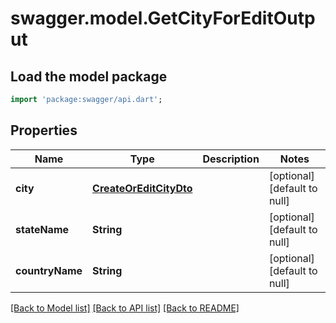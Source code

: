 # swagger.model.GetCityForEditOutput

## Load the model package
```dart
import 'package:swagger/api.dart';
```

## Properties
Name | Type | Description | Notes
------------ | ------------- | ------------- | -------------
**city** | [**CreateOrEditCityDto**](CreateOrEditCityDto.md) |  | [optional] [default to null]
**stateName** | **String** |  | [optional] [default to null]
**countryName** | **String** |  | [optional] [default to null]

[[Back to Model list]](../README.md#documentation-for-models) [[Back to API list]](../README.md#documentation-for-api-endpoints) [[Back to README]](../README.md)


